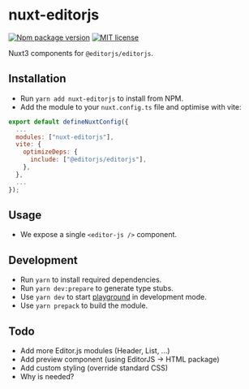 
# nuxt-editorjs
[![Npm package version](https://badgen.net/npm/v/nuxt-editorjs)](https://npmjs.com/package/nuxt-editorjs)
[![MIT license](https://img.shields.io/badge/License-MIT-blue.svg)](https://lbesson.mit-license.org/)

Nuxt3 components for `@editorjs/editorjs`.

## Installation

- Run `yarn add nuxt-editorjs` to install from NPM.
- Add the module to your `nuxt.config.ts` file and optimise with vite:

```javascript
export default defineNuxtConfig({
  ...
  modules: ["nuxt-editorjs"],
  vite: {
    optimizeDeps: {
      include: ["@editorjs/editorjs"],
    },
  },
  ...
});
```

## Usage

- We expose a single `<editor-js />` component.

## Development

- Run `yarn` to install required dependencies.
- Run `yarn dev:prepare` to generate type stubs.
- Use `yarn dev` to start [playground](./playground) in development mode.
- Use `yarn prepack` to build the module.

## Todo

- Add more Editor.js modules (Header, List, ...)
- Add preview component (using EditorJS -> HTML package)
- Add custom styling (override standard CSS)
- Why is <client only> needed?</client>
